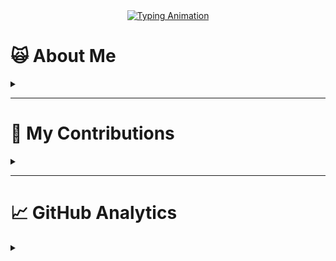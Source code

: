 <div align="center">
<a href="#">
  <img src="https://readme-typing-svg.demolab.com?font=Fira+Code&weight=600&size=32&pause=1000&color=38BCF7&center=true&vCenter=true&width=900&lines=Hi+%F0%9F%91%8B%2C+I'm+Nguyen+Son+Nam;Software+Engineering+Student+at+FPT+University;Full-Stack+Web+Developer;Spring+Boot+%26+React+Enthusiast;Building+Blog+Sharing+Website" alt="Typing Animation" />
</a>
</div>

# 🙀 About Me
<details>
  <summary></summary>
<table>
  <tr>
    <td width="50%">
      
🎓 **Software Engineering Student at FPT University**  

💻 **Specialized in:**  
- Scalable and efficient backend solutions using **Java & Spring Boot**  
- **RESTful API design**, database management, and backend optimization  

♨️ **Always learning:**  
- Exploring **new technologies in backend development**  
- Cloud computing & distributed systems
  
📬 **Open to internships & collaborations!**
 </td>
    <td align="center" width="50%">
      <a href="#">
        <img src="https://media4.giphy.com/media/Rbt3HJ6pSpyco/giphy.gif" width="400px">
      </a>
    </td>
  </tr>
</table>
<br/>

## 🛠️ Languages
<p align="center">
<img src="https://cdn.jsdelivr.net/gh/devicons/devicon/icons/javascript/javascript-original.svg" width="50" height="50" />
<img src="https://cdn.jsdelivr.net/gh/devicons/devicon/icons/typescript/typescript-original.svg" width="50" height="50" />
<img src="https://cdn.jsdelivr.net/gh/devicons/devicon/icons/java/java-original.svg" width="50" height="50" />
<img src="https://cdn.jsdelivr.net/gh/devicons/devicon/icons/c/c-original.svg" width="50" height="50" />
<img src="https://cdn.jsdelivr.net/gh/devicons/devicon/icons/html5/html5-original.svg" width="50" height="50" />
<img src="https://cdn.jsdelivr.net/gh/devicons/devicon/icons/css3/css3-original.svg" width="50" height="50" />
</p>

## ⚙️ Technologies
<p align="center">
<img src="https://cdn.jsdelivr.net/gh/devicons/devicon/icons/spring/spring-original.svg" width="50" height="50" />
<img src="https://skillicons.dev/icons?i=aws" width="50" height="50" />
<img src="https://cdn.jsdelivr.net/gh/devicons/devicon/icons/docker/docker-original.svg" width="50" height="50" />
<img src="https://cdn.jsdelivr.net/gh/devicons/devicon/icons/linux/linux-original.svg" width="50" height="50" />
<img src="https://cdn.jsdelivr.net/gh/devicons/devicon/icons/react/react-original.svg" width="50" height="50" />
<img src="https://skillicons.dev/icons?i=vite" width="50" height="50" />
</p>
<p align="center">
<img src="https://skillicons.dev/icons?i=npm" width="50" height="50" />
<img src="https://cdn.jsdelivr.net/gh/devicons/devicon/icons/redis/redis-original.svg" width="50" height="50" />
<img src="https://skillicons.dev/icons?i=nginx" width="50" height="50" />
<img src="https://cdn.jsdelivr.net/gh/devicons/devicon/icons/bootstrap/bootstrap-original.svg" width="50" height="50" />
<img src="https://cdn.jsdelivr.net/gh/devicons/devicon/icons/swagger/swagger-original.svg" width="50" height="50" />
<img src="https://www.vectorlogo.zone/logos/getpostman/getpostman-icon.svg" width="50" height="50" />
</p>
<p align="center">
<img src="https://skillicons.dev/icons?i=cloudflare" width="50" height="50" />
<img src="https://skillicons.dev/icons?i=github" width="50" height="50" />
<img src="https://skillicons.dev/icons?i=gitlab" width="50" height="50" />
<img src="https://skillicons.dev/icons?i=mysql" width="50" height="50" />
<img src="https://skillicons.dev/icons?i=postgres" width="50" height="50" />
<img src="https://cdn.jsdelivr.net/gh/devicons/devicon/icons/sonarqube/sonarqube-original.svg" width="50" height="50" />
</p>
</details>

---

# 🐲 My Contributions

<details>
  <summary></summary>
<div align="center">
<picture>
  <source media="(prefers-color-scheme: dark)" srcset="https://raw.githubusercontent.com/sonnamnguyen/sonnamnguyen/output/github-contribution-grid-snake-dark.svg">
  <source media="(prefers-color-scheme: light)" srcset="https://raw.githubusercontent.com/sonnamnguyen/sonnamnguyen/output/github-contribution-grid-snake.svg">
  <img alt="github contribution grid snake animation" src="https://raw.githubusercontent.com/sonnamnguyen/sonnamnguyen/output/github-contribution-grid-snake.svg">
</picture>
</details>

---

# 📈 GitHub Analytics
<details>
  <summary></summary>
  <div align="center">
    <img width="378" src="https://github-readme-stats-salesp07.vercel.app/api?username=sonnamnguyen&count_private=true&show_icons=true&theme=react&rank_icon=github&border_radius=10" alt="readme stats" />
    &nbsp;&nbsp;&nbsp;&nbsp;
    <img width="400" src="https://github-readme-streak-stats-salesp07.vercel.app/?user=sonnamnguyen&count_private=true&theme=react&border_radius=10" alt="streak stats"/>
  </div>
</details>




